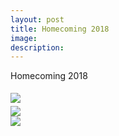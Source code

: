 ```yaml
---
layout: post
title: Homecoming 2018
image: 
description:
---
```

Homecoming 2018 

<!-- split -->


<div style="height: 5px"></div>

<div class="container1">
  <div class="row">
    <div class="col-sm-3">
      <img class="img img-responsive" src= "{{ site.baseurl }}/img/blog/hc2018.jpg"/>
    </div>    
  </div>
</div>

<div style="height: 5px"></div>

<div class="container1">
  <div class="row">
    <div class="col-sm-3">
      <img class="img img-responsive" src= "{{ site.baseurl }}/img/blog/hc20182.jpg"/>
    </div>    
  </div>
</div>

<div class="container1">
  <div class="row">
    <div class="col-sm-3">
      <img class="img img-responsive" src= "{{ site.baseurl }}/img/blog/hc20183.jpg"/>
    </div>    
  </div>
</div>
<br>
